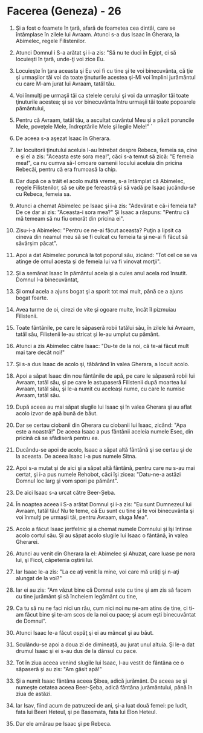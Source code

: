 # Facerea (Geneza) - 26

1. Şi a fost o foamete în ţară, afară de foametea cea dintâi, care se întâmplase în zilele lui Avraam. Atunci s-a dus Isaac în Gherara, la Abimelec, regele Filistenilor.

2. Atunci Domnul i S-a arătat şi i-a zis: "Să nu te duci în Egipt, ci să locuieşti în ţară, unde-ţi voi zice Eu.

3. Locuieşte în ţara aceasta şi Eu voi fi cu tine şi te voi binecuvânta, că ţie şi urmaşilor tăi voi da toate ţinuturile acestea şi-Mi voi împlini jurământul cu care M-am jurat lui Avraam, tatăl tău.

4. Voi înmulţi pe urmaşii tăi ca stelele cerului şi voi da urmaşilor tăi toate ţinuturile acestea; şi se vor binecuvânta întru urmaşii tăi toate popoarele pământului,

5. Pentru că Avraam, tatăl tău, a ascultat cuvântul Meu şi a păzit poruncile Mele, poveţele Mele, îndreptările Mele şi legile Mele!" `

6. De aceea s-a aşezat Isaac în Gherara.

7. Iar locuitorii ţinutului aceluia l-au întrebat despre Rebeca, femeia sa, cine e şi el a zis: "Aceasta este sora mea!", căci s-a temut să zică: "E femeia mea!", ca nu cumva să-l omoare oamenii locului aceluia din pricina Rebecăi, pentru că era frumoasă la chip.

8. Dar după ce a trăit el acolo multă vreme, s-a întâmplat că Abimelec, regele Filistenilor, să se uite pe fereastră şi să vadă pe Isaac jucându-se cu Rebeca, femeia sa.

9. Atunci a chemat Abimelec pe Isaac şi i-a zis: "Adevărat e că-i femeia ta? De ce dar ai zis: "Aceasta-i sora mea?" Şi Isaac a răspuns: "Pentru că mă temeam să nu fiu omorât din pricina ei".

10. Zisu-i-a Abimelec: "Pentru ce ne-ai făcut aceasta? Puţin a lipsit ca cineva din neamul meu să se fi culcat cu femeia ta şi ne-ai fi făcut să săvârşim păcat".

11. Apoi a dat Abimelec poruncă la tot poporul său, zicând: "Tot cel ce se va atinge de omul acesta şi de femeia lui va fi vinovat morţii".

12. Şi a semănat Isaac în pământul acela şi a cules anul acela rod însutit. Domnul l-a binecuvântat,

13. Şi omul acela a ajuns bogat şi a sporit tot mai mult, până ce a ajuns bogat foarte.

14. Avea turme de oi, cirezi de vite şi ogoare multe, încât îl pizmuiau Filistenii.

15. Toate fântânile, pe care le săpaseră robii tatălui său, în zilele lui Avraam, tatăl său, Filistenii le-au stricat şi le-au umplut cu pământ.

16. Atunci a zis Abimelec către Isaac: "Du-te de la noi, că te-ai făcut mult mai tare decât noi!"

17. Şi s-a dus Isaac de acolo şi, tăbărând în valea Gherara, a locuit acolo.

18. Apoi a săpat Isaac din nou fântânile de apă, pe care le săpaseră robii lui Avraam, tatăl său, şi pe care le astupaseră Filistenii după moartea lui Avraam, tatăl său, şi le-a numit cu aceleaşi nume, cu care le numise Avraam, tatăl său.

19. După aceea au mai săpat slugile lui Isaac şi în valea Gherara şi au aflat acolo izvor de apă bună de băut.

20. Dar se certau ciobanii din Gherara cu ciobanii lui Isaac, zicând: "Apa este a noastră!" De aceea Isaac a pus fântânii aceleia numele Esec, din pricină că se sfădiseră pentru ea.

21. Ducându-se apoi de acolo, Isaac a săpat altă fântână şi se certau şi de la aceasta. De aceea Isaac i-a pus numele Sitna.

22. Apoi s-a mutat şi de aici şi a săpat altă fântână, pentru care nu s-au mai certat, şi i-a pus numele Rehobot, căci îşi zicea: "Datu-ne-a astăzi Domnul loc larg şi vom spori pe pământ".

23. De aici Isaac s-a urcat către Beer-Şeba.

24. În noaptea aceea i S-a arătat Domnul şi i-a zis: "Eu sunt Dumnezeul lui Avraam, tatăl tău! Nu te teme, că Eu sunt cu tine şi te voi binecuvânta şi voi înmulţi pe urmaşii tăi, pentru Avraam, sluga Mea".

25. Acolo a făcut Isaac jertfelnic şi a chemat numele Domnului şi îşi întinse acolo cortul său. Şi au săpat acolo slugile lui Isaac o fântână, în valea Gherarei.

26. Atunci au venit din Gherara la el: Abimelec şi Ahuzat, care luase pe nora lui, şi Ficol, căpetenia oştirii lui.

27. Iar Isaac le-a zis: "La ce aţi venit la mine, voi care mă urâţi şi n-aţi alungat de la voi?"

28. Iar ei au zis: "Am văzut bine că Domnul este cu tine şi am zis să facem cu tine jurământ şi să încheiem legământ cu tine,

29. Ca tu să nu ne faci nici un rău, cum nici noi nu ne-am atins de tine, ci ti-am făcut bine şi te-am scos de la noi cu pace; şi acum eşti binecuvântat de Domnul".

30. Atunci Isaac le-a făcut ospăţ şi ei au mâncat şi au băut.

31. Sculându-se apoi a doua zi de dimineaţă, au jurat unul altuia. Şi le-a dat drumul Isaac şi ei s-au dus de la dânsul cu pace.

32. Tot în ziua aceea venind slugile lui Isaac, l-au vestit de fântâna ce o săpaseră şi au zis: "Am găsit apă!"

33. Şi a numit Isaac fântâna aceea Şibea, adică jurământ. De aceea se şi numeşte cetatea aceea Beer-Şeba, adică fântâna jurământului, până în ziua de astăzi.

34. Iar Isav, fiind acum de patruzeci de ani, şi-a luat două femei: pe Iudit, fata lui Beeri Heteul, şi pe Basemata, fata lui Elon Heteul.

35. Dar ele amărau pe Isaac şi pe Rebeca.

